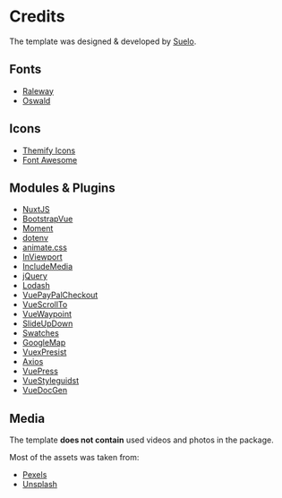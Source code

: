 # Credits

The template was designed & developed by [Suelo](http://www.suelo.pl).

## Fonts

- [Raleway](https://fonts.google.com/specimen/Raleway)
- [Oswald](https://fonts.google.com/specimen/Oswald)

## Icons

- [Themify Icons](http://themify.me/themify-icons)
- [Font Awesome](https://fontawesome.com/)

## Modules & Plugins

- [NuxtJS](https://nuxtjs.org/)
- [BootstrapVue](https://bootstrap-vue.org/)
- [Moment](https://www.npmjs.com/package/@nuxtjs/moment)
- [dotenv](https://github.com/nuxt-community/dotenv-module)
- [animate.css](https://animate.style/)
- [InViewport](https://www.npmjs.com/package/in-viewport)
- [IncludeMedia](http://include-media.com)
- [jQuery](https://jquery.com/)
- [Lodash](https://lodash.com/)
- [VuePayPalCheckout](https://www.npmjs.com/package/vue-paypal-checkout)
- [VueScrollTo](https://www.npmjs.com/package/vue-scrollto)
- [VueWaypoint](https://www.npmjs.com/package/vue-waypoint)
- [SlideUpDown](https://www.npmjs.com/package/vue-slide-up-down)
- [Swatches](https://www.npmjs.com/package/vue-swatches)
- [GoogleMap](https://www.npmjs.com/package/vue2-google-maps)
- [VuexPresist](https://www.npmjs.com/package/vuex-persist)
- [Axios](@nuxtjs/axios)
- [VuePress](https://www.npmjs.com/package/vuepress)
- [VueStyleguidst](https://github.com/vue-styleguidist)
- [VueDocGen](https://www.npmjs.com/package/vue-docgen-api)

## Media

The template **does not contain** used videos and photos in the package.

Most of the assets was taken from:

- [Pexels](https://www.pexels.com/)
- [Unsplash](https://www.unsplash.com/)
